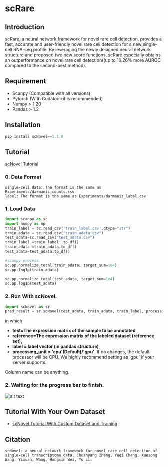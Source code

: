 # scRare

## Introduction

scRare, a neural network framework for novel rare cell detection, provides a fast, accurate and user-friendly novel rare cell detection for a new single-cell RNA-seq profile. By leveraging the newly designed neural network structure and proposed two new score functions, scRare especially obtains an outperformance on novel rare cell detection((up to 16.26% more AUROC compared to the second-best method). 

## Requirement

- Scanpy (Compatible with all versions)
- Pytorch (With Cudatoolkit is recommended)
- Numpy > 1.20
- Pandas > 1.2



## Installation

```Python
pip install scNovel==1.1.0
```

## Tutorial


[scNovel Tutorial](Experiments/scNovel_Tutorial.ipynb)



### 0. Data Format

```
single-cell data: The format is the same as Experiments/darmanis_counts.csv
label: The format is the same as Experiments/darmanis_label.csv
```


### 1. Load Data

```Python
import scanpy as sc
import numpy as np
train_label = sc.read_csv('train_label.csv',dtype="str")
train_adata = sc.read_csv("train_adata.csv")
test_adata=sc.read_csv("test_adata.csv")
train_label =train_label .to_df()
train_adata =train_adata.to_df()
test_adata=test_adata.to_df()

#scanpy process
sc.pp.normalize_total(train_adata, target_sum=1e4)
sc.pp.log1p(train_adata)

sc.pp.normalize_total(test_adata, target_sum=1e4)
sc.pp.log1p(test_adata)
```



### 2. Run With scNovel. 

```Python
import scNovel as sr
pred_result = sr.scNovel(test_adata, train_adata, train_label, processing_unit)
```

in which 

- **test=The expression matrix of the sample to be annotated**,
- **reference=The expression matrix of the labeled dataset (reference set),** 
- **label = label vector (in pandas structure)**,
- **processing_unit = 'cpu'(Default)/'gpu'**. If no changes, the default processor will be CPU. We highly recommend setting as 'gpu' if your server supports.

Column name can be anything.

### 2. Waiting for the progress bar to finish.

![alt text](annotation_finish.png)

## Tutorial With Your Own Dataset

- [scNovel Tutorial With Custom Dataset and Training](Experiments/scNovel_Tutorial_OwnDataset.ipynb)

## Citation
```
scNovel: a neural netowrk framework for novel rare cell detection of single-cell transcriptome data. Chuanyang Zheng, Yuqi Cheng, Xuesong Wang, Yixuan, Wang, Hongxin Wei, Yu Li.
```
